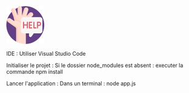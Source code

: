 <div style="align: center">
<img src="./help-high-quality-png-350x350.png" width="100" >
</div>

IDE : Utiliser Visual Studio Code

Initialiser le projet :
Si le dossier node_modules est absent : executer la commande npm install

Lancer l'application :
Dans un terminal :
node app.js
